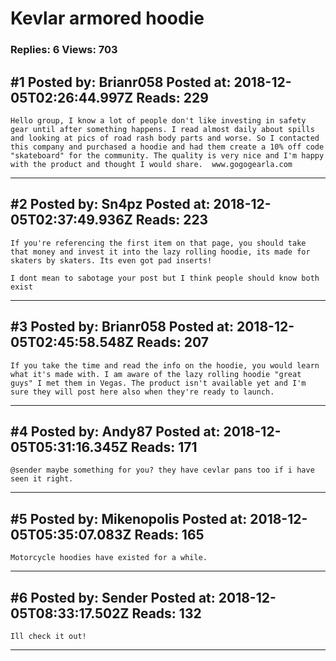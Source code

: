 # Kevlar armored hoodie

### Replies: 6 Views: 703

## \#1 Posted by: Brianr058 Posted at: 2018-12-05T02:26:44.997Z Reads: 229

```
Hello group, I know a lot of people don't like investing in safety gear until after something happens. I read almost daily about spills and looking at pics of road rash body parts and worse. So I contacted this company and purchased a hoodie and had them create a 10% off code "skateboard" for the community. The quality is very nice and I'm happy with the product and thought I would share.  www.gogogearla.com
```

---
## \#2 Posted by: Sn4pz Posted at: 2018-12-05T02:37:49.936Z Reads: 223

```
If you're referencing the first item on that page, you should take that money and invest it into the lazy rolling hoodie, its made for skaters by skaters. Its even got pad inserts!

I dont mean to sabotage your post but I think people should know both exist
```

---
## \#3 Posted by: Brianr058 Posted at: 2018-12-05T02:45:58.548Z Reads: 207

```
If you take the time and read the info on the hoodie, you would learn what it's made with. I am aware of the lazy rolling hoodie "great guys" I met them in Vegas. The product isn't available yet and I'm sure they will post here also when they're ready to launch.
```

---
## \#4 Posted by: Andy87 Posted at: 2018-12-05T05:31:16.345Z Reads: 171

```
@sender maybe something for you? they have cevlar pans too if i have seen it right.
```

---
## \#5 Posted by: Mikenopolis Posted at: 2018-12-05T05:35:07.083Z Reads: 165

```
Motorcycle hoodies have existed for a while.
```

---
## \#6 Posted by: Sender Posted at: 2018-12-05T08:33:17.502Z Reads: 132

```
Ill check it out!
```

---

